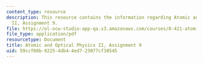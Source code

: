 ```yaml
---
content_type: resource
description: This resource contains the information regarding Atomic and Optical Physics
  II, Assignment 9.
file: https://ol-ocw-studio-app-qa.s3.amazonaws.com/courses/8-421-atomic-and-optical-physics-i-spring-2014/59ccf08b92254db44ed723077cf38545_MIT8_421S14_homeWork9.pdf
file_type: application/pdf
resourcetype: Document
title: Atomic and Optical Physics II, Assignment 9
uid: 59ccf08b-9225-4db4-4ed7-23077cf38545
---
```

